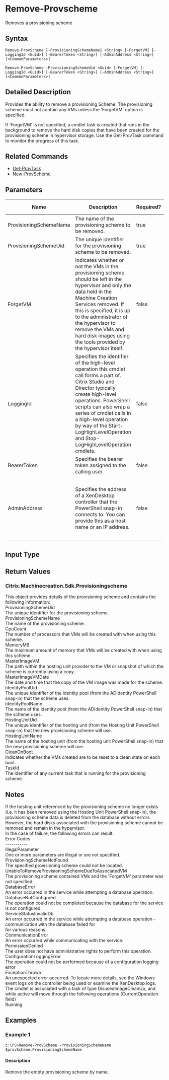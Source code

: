 ﻿
# Remove-Provscheme
Removes a provisioning scheme
## Syntax
```
Remove-ProvScheme [-ProvisioningSchemeName] <String> [-ForgetVM] [-LoggingId <Guid>] [-BearerToken <String>] [-AdminAddress <String>] [<CommonParameters>]

Remove-ProvScheme -ProvisioningSchemeUid <Guid> [-ForgetVM] [-LoggingId <Guid>] [-BearerToken <String>] [-AdminAddress <String>] [<CommonParameters>]
```
## Detailed Description
Provides the ability to remove a provisioning Scheme.  The provisioning scheme must not contain any VMs unless the 'ForgetVM' option is specified.

If 'ForgetVM' is not specified, a cmdlet task is created that runs in the background to remove the hard disk copies that have been created for the provisioning scheme in hypervisor storage.  Use the Get-ProvTask command to monitor the progress of this task.


## Related Commands

* [Get-ProvTask](../Get-ProvTask/)
* [New-ProvScheme](../New-ProvScheme/)
## Parameters
| Name   | Description | Required? | Pipeline Input | Default Value |
| --- | --- | --- | --- | --- |
| ProvisioningSchemeName | The name of the provisioning scheme to be removed. | true | true (ByPropertyName) |  |
| ProvisioningSchemeUid | The unique identifier for the provisioning scheme to be removed. | true | true (ByPropertyName) |  |
| ForgetVM | Indicates whether or not the VMs in the provisioning scheme should be left in the hypervisor and only the data held in the Machine Creation Services removed.  If this is specified, it is up to the administrator of the hypervisor to remove the VMs and hard disk images using the tools provided by the hypervisor itself. | false | false |  |
| LoggingId | Specifies the identifier of the high-level operation this cmdlet call forms a part of. Citrix Studio and Director typically create high-level operations. PowerShell scripts can also wrap a series of cmdlet calls in a high-level operation by way of the Start-LogHighLevelOperation and Stop-LogHighLevelOperation cmdlets. | false | false |  |
| BearerToken | Specifies the bearer token assigned to the calling user | false | false |  |
| AdminAddress | Specifies the address of a XenDesktop controller that the PowerShell snap-in connects to.  You can provide this as a host name or an IP address. | false | false | LocalHost. Once a value is provided by any cmdlet, this value becomes the default. |

## Input Type

### 

## Return Values

### Citrix.Machinecreation.Sdk.Provisioningscheme
This object provides details of the provisioning scheme and contains the following information:<br>    ProvisioningSchemeUid<br>        The unique identifier for the provisioning scheme.<br>    ProvisioningSchemeName<br>        The name of the provisioning scheme.<br>    CpuCount<br>        The number of processors that VMs will be created with when using this scheme.<br>    MemoryMB<br>        The maximum amount of memory that VMs will be created with when using this scheme.<br>    MasterImageVM<br>        The path within the hosting unit provider to the VM or snapshot of which the scheme is currently using a copy.<br>    MasterImageVMDate<br>        The date and time that the copy of the VM image was made for the scheme.<br>    IdentityPoolUid<br>        The unique identifier of the identity pool (from the ADIdentity PowerShell snap-in) that the scheme uses.<br>    IdentityPoolName<br>        The name of the identity pool (from the ADIdentity PowerShell snap-in) that the scheme uses.<br>    HostingUnitUid<br>       The unique identifier of the hosting unit (from the Hosting Unit PowerShell snap-in) that the new provisioning scheme will use.<br>    HostingUnitName<br>       The name of the hosting unit (from the hosting unit PowerShell snap-in) that the new provisioning scheme will use.<br>    CleanOnBoot<br>       Indicates whether the VMs created are to be reset to a clean state on each boot.<br>    TaskId<br>       The identifier of any current task that is running for the provisioning scheme.
## Notes
If the hosting unit referenced by the provisioning scheme no longer exists (i.e. it has been removed using the Hosting Unit PowerShell snap-in), the provisioning scheme data is deleted from the database without errors. However, the hard disks associated with the provisioning scheme cannot be removed and remain in the hypervisor.<br>    In the case of failure, the following errors can result.<br>    Error Codes<br>    -----------<br>    IllegalParameter<br>    One or more parameters are illegal or are not specified.<br>    ProvisioningSchemeNotFound<br>    The specified provisioning scheme could not be located.<br>    UnableToRemoveProvisioningSchemeDueToAssociatedVM<br>    The provisioning scheme contained VMs and the 'ForgetVM' parameter was not specified.<br>    DatabaseError<br>    An error occurred in the service while attempting a database operation.<br>    DatabaseNotConfigured<br>    The operation could not be completed because the database for the service is not configured.<br>    ServiceStatusInvalidDb<br>    An error occurred in the service while attempting a database operation - communication with the database failed for<br>    for various reasons.<br>    CommunicationError<br>    An error occurred while communicating with the service.<br>    PermissionDenied<br>    The user does not have administrative rights to perform this operation.<br>    ConfigurationLoggingError<br>    The operation could not be performed because of a configuration logging error<br>    ExceptionThrown<br>    An unexpected error occurred.  To locate more details, see the Windows event logs on the controller being used or examine the XenDesktop logs.<br>    The cmdlet is associated with a task of type DisusedImageCleanUp, and while active will move through the following operations (CurrentOperation field)<br>    Running
## Examples

### Example 1
```
c:\PS>Remove-ProvScheme -ProvisioningSchemeName $provScheme.ProvisioningSchemeName
```
#### Description
Remove the empty provisioning scheme by name.
